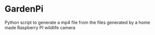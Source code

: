 # GardenPi
Python script to generate a mp4 file from the files generated by a home made Raspberry PI wildlife camera
